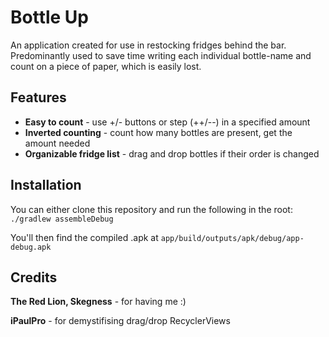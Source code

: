 

# Bottle Up
An application created for use in restocking fridges behind the bar. Predominantly used to save time writing each individual bottle-name and count on a piece of paper, which is easily lost.

## Features

* **Easy to count** - use +/- buttons or step (++/--) in a specified amount
* **Inverted counting** - count how many bottles are present, get the amount needed
* **Organizable fridge list** - drag and drop bottles if their order is changed

## Installation
You can either clone this repository and run the following in the root:
``./gradlew assembleDebug``

You'll then find the compiled .apk at ``app/build/outputs/apk/debug/app-debug.apk``



## Credits

**The Red Lion, Skegness** - for having me :)

**iPaulPro** - for demystifising drag/drop RecyclerViews
